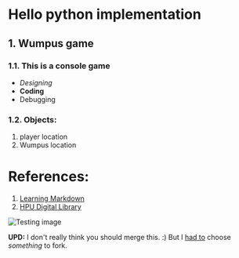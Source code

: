 # Hello python implementation
## 1. Wumpus game
### 1.1. This is a console game
+ _Designing_
+ __Coding__
+ Debugging


### 1.2. Objects:
1. player location
2. Wumpus location



# References:
1. [Learning Markdown][1]
2. [HPU Digital Library][2]


![Testing image][3]

[1]: http://adamferguson.github.com/learning/2012/01/31/learning-markdown/
[2]: http://lib.hpu.edu.vn
[3]: http://vnexpress.net/Files/Subject/3b/bd/6f/7e/tai-nan-3.jpg

**UPD:** I don't really think you should merge this. :) But I [had to](https://www.facebook.com/groups/rubylearning/404455379614376/) choose *something* to fork.
